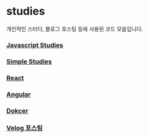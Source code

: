 # studies

개인적인 스터디, 블로그 포스팅 등에 사용된 코드 모음입니다.

### [Javascript Studies](https://github.com/Motiveko/studies/tree/master/Javascript-Study)
### [Simple Studies](https://github.com/Motiveko/studies/tree/master/Simple%20Studies)
### [React](https://github.com/Motiveko/studies/tree/master/React-Study)
### [Angular](https://github.com/Motiveko/studies/tree/master/Angular-Study)
### [Dokcer](https://github.com/Motiveko/studies/tree/master/docker/docker:kubernetes)
### [Velog 포스팅](https://github.com/Motiveko/studies/tree/master/Velog%20Blog%20Posting)
